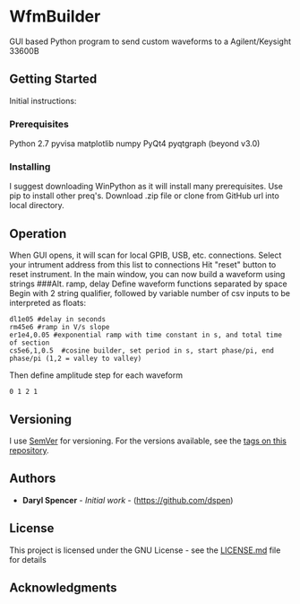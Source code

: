 # WfmBuilder

GUI based Python program to send custom waveforms to a Agilent/Keysight 33600B

## Getting Started

Initial instructions:

### Prerequisites

Python 2.7
pyvisa
matplotlib
numpy
PyQt4
pyqtgraph (beyond v3.0)


### Installing

I suggest downloading WinPython as it will install many prerequisites.
Use pip to install other preq's.
Download .zip file or clone from GitHub url into local directory.


## Operation

When GUI opens, it will scan for local GPIB, USB, etc. connections.
Select your intrument address from this list to connections
Hit "reset" button to reset instrument.
In the main window, you can now build a waveform using strings
	###Alt. ramp, delay
Define waveform functions separated by space
Begin with 2 string qualifier, followed by variable number of csv inputs to be interpreted as floats:

```
dl1e05 #delay in seconds
rm45e6 #ramp in V/s slope
er1e4,0.05 #exponential ramp with time constant in s, and total time of section
cs5e6,1,0.5  #cosine builder, set period in s, start phase/pi, end phase/pi (1,2 = valley to valley) 
```

Then define amplitude step for each waveform

```
0 1 2 1
```

## Versioning

I use [SemVer](http://semver.org/) for versioning. For the versions available, see the [tags on this repository](https://github.com/dspen/wfmbuilder/tags). 

## Authors

* **Daryl Spencer** - *Initial work* - (https://github.com/dspen)

## License

This project is licensed under the GNU License - see the [LICENSE.md](LICENSE.md) file for details

## Acknowledgments



